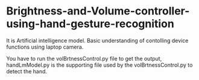 # Brightness-and-Volume-controller-using-hand-gesture-recognition



It is Artificial intelligence model. Basic understanding of contolling device functions using laptop camera.

You have to run the volBrtnessControl.py file to get the output, handLmModel.py is the supporting file used by the volBrtnessControl.py to detect the hand. 
